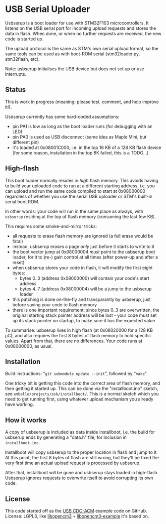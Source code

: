 # USB Serial Uploader

Usbserup is a boot loader for use with STM32F103 microcontrollers. It listens on
the USB serial port for incoming upload requests and stores the data in flash.
When done, or when no further requests are received, the new code is started up.

The upload protocol is the same as STM's own serial upload format, so the same
tools can be used as with boot-ROM serial (stm32loader.py, stm32flash, etc).

Note: usbserup initialises the USB device but does not set up or use interrupts.

## Status

This is work in progress (meaning: please test, comment, and help improve it!).

Usbserup currently has some hard-coded assumptions:

* pin PA1 is low as long as the boot loader runs (for debugging with an LED)
* pin PA0 is used as USB disconnect (same idea as Maple Mini, but different pin)
* it's loaded at 0x08001C000, i.e. in the top 16 KB of a 128 KB flash device
  (for some reason, installation in the top 8K failed, this is a TODO...)

## High-flash

This boot loader normally resides in _high_ flash memory. This avoids having to
build your uploaded code to run at a different starting address, i.e. you can
upload and run the same code compiled to start at 0x08000000 regardless of
whether you use the serial USB uploader or STM's built-in serial boot ROM.

In other words: your code will run in the same place as always, with `usbserup`
residing at the top of flash memory (consuming the last few KB).

This requires some smoke-and-mirror tricks:

* all requests to erase flash memory are ignored (a full erase would be fatal)
* instead, usbserup erases a page _only_ just before it starts to write to it
* the boot vector jump at 0x08000004 _must_ point to the usbserup boot loader,
  for it to (re-) gain control at all times (after power-up and after a reset)
* when usbserup stores your code in flash, it will modify the first eight bytes:
    * bytes 0..3 (address 0x08000000) will contain your code's start address
    * bytes 4..7 (address 0x08000004) will be a jump to the usbserup loader
* this patching is done on-the-fly and transparantly by usbserup, just before
  saving your code to flash memory
* there is one important requirement: since bytes 0..3 are overwritten, the
  original starting stack pointer address will be lost - your code must
  set up its stack pointer on startup, to make sure it has the expected value

To summarise: usbserup lives in high flash (at 0x08020000 for a 128 KB µC), and
also requires the first 8 bytes of flash memory to hold specific values. Apart
from that, there are no differences. Your code runs at 0x08000000, as usual.

## Installation

Build instructions: "`git submodule update --init`", followed by "`make`".

One tricky bit is getting this code into the correct area of flash memory, and
then getting it started up. This can be done via the "installboot.ino" sketch,
see `embello/projects/ask/installboot/`. This is a normal sketch which you need
to get running first, using whatever upload mechanism you already have working.

## How it works

A copy of usbserup is included as data inside installboot, i.e. the build for
usbserup ends by generating a "data.h" file, for inclusion in `installboot.ino`.

Installboot will copy usbserup to the proper location in flash and jump to it.
At this point, the first 8 bytes of flash are still wrong, but they'll be fixed
the very first time an actual upload request is processed by usbserup. 

After that, installboot will be gone and usbserup stays loaded in high-flash.
Usbserup ignores requests to overwrite itself to avoid corrupting its own code.

## License

This code started off as the [USB CDC-ACM][1] example code on GitHub.  
License: LGPL3, like [libopencm3][2] + [libopencm3-example][3] it's based on.

[1]: https://github.com/libopencm3/libopencm3-examples/tree/master/examples/stm32/f1/stm32-maple/usb_cdcacm
[2]: https://github.com/libopencm3/libopencm3
[3]: https://github.com/libopencm3/libopencm3-examples
